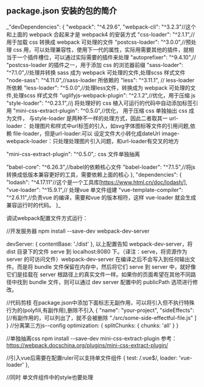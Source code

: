 ## package.json 安装的包的简介
\_"devDependencies": {
"webpack": "^4.29.6",
"webpack-cli": "^3.2.3"//这个和上面的 webpack 合起来才是 webpack4 的安装方式
"css-loader": "^2.1.1",//用于加载 css 转换成 webpack 可处理的文件
"postcss-loader": "^3.0.0",//预处理 css 用，可以处理兼容性，使用下一代的属性，实际用需要其他的插件，就相当于一个插件槽位，可以通过实际需要的插件来处理
"autoprefixer": "^9.4.10",// "postcss-loader 的插件之一，用于添加 css 的浏览器前缀
"sass-loader": "^7.1.0",//处理并转换 sass 成为 webpack 可处理的文件,处理scss 样式文件
"node-sass": "^4.11.0",//sass-loader 所依赖的
"less": "^3.11.1", // less-loader所依赖
"less-loader": "^5.0.0",//处理less文件，转换成为 webpack 可处理的文件,处理scss 样式文件
"uglifyjs-webpack-plugin": "^2.1.2",//优化，用于压缩 js
"style-loader": "^0.23.1",//j 将处理好的 css 植入可运行的代码中自动添加<style></style>标签引用
"mini-css-extract-plugin": "^0.5.0",//优化， 用于压缩 css 单独抽出 css 成为文件， 与style-loader 是两种不一样的处理方式，因此二者取其一
url-loader： 处理图片和样式中url标签的引入，如svg字体图标等文件的引用问题,依赖 file-loader，但是url-loader:可以 设定文件大小转化成dateUrl
image-webpack-loader：只处理处理图片引入问题，和url-loader有交叉的地方

"mini-css-extract-plugin": "^0.5.0",: css 文件单独抽离

 "babel-core": "^6.26.3",//babel的依赖核心文件
"babel-loader": "^7.1.5",//将js 转换成低版本兼容更好的工具，需要依赖上面的核心
},
"dependencies": {
"lodash": "^4.17.11"//这个是一个工具库[https://www.html.cn/doc/lodash/],
 "vue-loader": "^15.9.1",// 处理vue 单文件组建
 "vue-template-compiler": "^2.6.11",//负责vue 的编译，需要和vue 的版本相符，这样 vue-loader 就会生成兼容运行时的代码。
}\_


调试webpack配置文件方式运行： 

//开发服务器
npm install --save-dev webpack-dev-server
<!-- config -->
   devServer: {
     contentBase: './dist'
   },
以上配置告知 webpack-dev-server，将 dist 目录下的文件 serve 到 localhost:8080 下。（译注：serve，将资源作为 server 的可访问文件）webpack-dev-server 在编译之后不会写入到任何输出文件。而是将 bundle 文件保留在内存中，然后将它们 serve 到 server 中，就好像它们是挂载在 server 根路径上的真实文件一样。如果你的页面希望在其他不同路径中找到 bundle 文件，则可以通过 dev server 配置中的 publicPath 选项进行修改。

//代码剪枝
在package.json中添加下面标志无副作用，可以将引入但不执行特殊行为的(polyfill,有副作用),删除不引入
{
  "name": "your-project",
  "sideEffects": [//有副作用的，可以列出了，就不会被删除
    "./src/some-side-effectful-file.js"
  ]
}
//分离第三方js--config
 optimization: {
    splitChunks: {
      chunks: 'all'
    }
  }

//单独抽离css
npm install --save-dev mini-css-extract-plugin
参考：https://webpack.docschina.org/plugins/mini-css-extract-plugin/



//引入vue后需要在配置ruler可以支持单文件组件
{
      test: /\.vue$/,
      loader: 'vue-loader'
},

//同时 单文件组件中的style也要处理
<style lang=less> : 'vue-style-loader',
<style lang=sass> : 'vue-style-loader',

/* -------------------------报错与解决--------------------------------------- */
/*  
Replace Autoprefixer browsers option to Browserslist config.
  Use browserslist key in package.json or .browserslistrc file.
 */
在ruler中不建议直接如下面的写法： browsers: ["> 0.15% in CN"] }， 将其抽取到package.json 或者 .browserslistrc
   {
            loader: "postcss-loader",
            options: {
              ident: "postcss",
              sourceMap: true,
              plugins: loader => [
                require("autoprefixer")({ browsers: ["> 0.15% in CN"] }) // 添加前缀
            ]
      }
    },


/* ，Cannot find module '@babel/core' babel-loader@8 requires Babel 7.x (the package '@babel/c(转)
Cannot find module '@babel/core' babel-loader@8 requires Babel 7.x (the package '@babel/core'). If you'd like to use Babel 6.x ('babel-core'), you should install 'babel-loader@7'.ou should install 'babel-loader@7'. */
原因是：
babel-loader和babel-core版本不对应所产生的，
babel-loader 8.x对应babel-core 7.x
babel-loader 7.x对应babel-core 6.x
也就是说，看你的版本，然后执行
npm i --save-dev babel-loader@7.1.5


